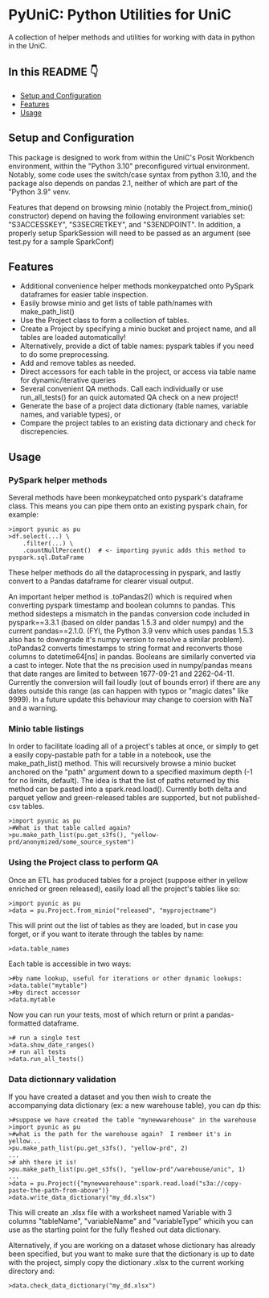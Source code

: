 # PyUniC: Python Utilities for UniC

A collection of helper methods and utilities for working with data in python
in the UniC.

## In this README :point_down:

- [Setup and Configuration](#setup-and-configuration)
- [Features](#features)
- [Usage](#usage)

## Setup and Configuration

This package is designed to work from within the UniC's Posit Workbench environment, within the "Python 3.10" preconfigured virtual environment.  Notably, some code uses the switch/case syntax from python 3.10, and the package also depends on pandas 2.1, neither of which are part of the "Python 3.9" venv.

Features that depend on browsing minio (notably the Project.from_minio() constructor) depend on having the following environment variables set: "S3ACCESSKEY", "S3SECRETKEY", and "S3ENDPOINT".  In addition, a properly setup SparkSession will need to be passed as an argument (see test.py for a sample SparkConf)

## Features

- Additional convenience helper methods monkeypatched onto PySpark dataframes for easier table inspection.
- Easily browse minio and get lists of table path/names with make_path_list()
- Use the Project class to form a collection of tables.
 - Create a Project by specifying a minio bucket and project name, and all tables are loaded automatically!
 - Alternatively, provide a dict of table names: pyspark tables if you need to do some preprocessing.
 - Add and remove tables as needed.
 - Direct accessors for each table in the project, or access via table name for dynamic/iterative queries
 - Several convenient QA methods.  Call each individually or use run_all_tests() for an quick automated QA check on a new project!
 - Generate the base of a project data dictionary (table names, variable names, and variable types), or
 - Compare the project tables to an existing data dictionary and check for discrepencies.

## Usage

### PySpark helper methods

Several methods have been monkeypatched onto pyspark's dataframe class.  This means you can pipe them onto an existing pyspark chain, for example:
```
>import pyunic as pu
>df.select(...) \
    .filter(...) \
    .countNullPercent()  # <- importing pyunic adds this method to pyspark.sql.DataFrame
```
These helper methods do all the dataprocessing in pyspark, and lastly convert to a Pandas dataframe for clearer visual output.

An important helper method is .toPandas2() which is required when converting pyspark timestamp and boolean columns to pandas.  This method sidesteps a mismatch in the pandas conversion code included in pyspark==3.3.1 (based on older pandas 1.5.3 and older numpy) and the current pandas==2.1.0.  (FYI, the Python 3.9 venv which uses pandas 1.5.3 also has to downgrade it's numpy version to resolve a similar problem).  .toPandas2 converts timestamps to string format and reconverts those columns to datetime64\[ns\] in pandas.  Booleans are similarly converted via a cast to integer.  Note that the ns precision used in numpy/pandas means that date ranges are limited to between 1677-09-21 and 2262-04-11.  Currently the conversion will fail loudly (out of bounds error) if there are any dates outside this range (as can happen with typos or "magic dates" like 9999).  In a future update this behaviour may change to coersion with NaT and a warning.

### Minio table listings

In order to facilitate loading all of a project's tables at once, or simply to get a easily copy-pastable path for a table in a notebook, use the make_path_list() method.  This will recursively browse a minio bucket anchored on the "path" argument down to a specified maximum depth (-1 for no limits, default).  The idea is that the list of paths returned by this method can be pasted into a spark.read.load().  Currently both delta and parquet yellow and green-released tables are supported, but not published-csv tables.

```
>import pyunic as pu
>#What is that table called again?
>pu.make_path_list(pu.get_s3fs(), "yellow-prd/anonymized/some_source_system")
```

### Using the Project class to perform QA

Once an ETL has produced tables for a project (suppose either in yellow enriched or green released), easily load all the project's tables like so:
```
>import pyunic as pu
>data = pu.Project.from_minio("released", "myprojectname")
```
This will print out the list of tables as they are loaded, but in case you forget, or if you want to iterate through the tables by name:
```
>data.table_names
```
Each table is accessible in two ways:
```
>#by name lookup, useful for iterations or other dynamic lookups:
>data.table("mytable")
>#by direct accessor
>data.mytable
```
Now you can run your tests, most of which return or print a pandas-formatted dataframe.
```
># run a single test
>data.show_date_ranges()
># run all tests
>data.run_all_tests()
```

### Data dictionnary validation

If you have created a dataset and you then wish to create the accompanying data dictionary (ex: a new warehouse table), you can dp this:
```
>#suppose we have created the table "mynewwarehouse" in the warehouse
>import pyunic as pu
>#what is the path for the warehouse again?  I rembmer it's in yellow...
>pu.make_path_list(pu.get_s3fs(), "yellow-prd", 2)
...
># ahh there it is!
>pu.make_path_list(pu.get_s3fs(), "yellow-prd"/warehouse/unic", 1)
...
>data = pu.Project({"mynewwarehouse":spark.read.load("s3a://copy-paste-the-path-from-above")}
>data.write_data_dictionary("my_dd.xlsx")
```
This will create an .xlsx file with a worksheet named Variable with 3 columns "tableName", "variableName" and "variableType" whicih you can use as the starting point for the fully fleshed out data dictionary.

Alternatively, if you are working on a dataset whose dictionary has already been specified, but you want to make sure that the dictionary is up to date with the project, simply copy the dictionary .xlsx to the current working directory and:
```
>data.check_data_dictionary("my_dd.xlsx")
```